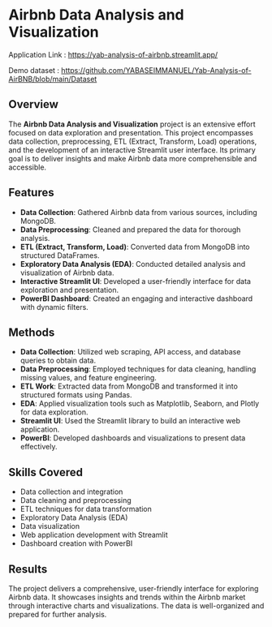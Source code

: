 # Airbnb Data Analysis and Visualization

Application Link : https://yab-analysis-of-airbnb.streamlit.app/

Demo dataset     : https://github.com/YABASEIMMANUEL/Yab-Analysis-of-AirBNB/blob/main/Dataset
## Overview

The **Airbnb Data Analysis and Visualization** project is an extensive effort focused on data exploration and presentation. This project encompasses data collection, preprocessing, ETL (Extract, Transform, Load) operations, and the development of an interactive Streamlit user interface. Its primary goal is to deliver insights and make Airbnb data more comprehensible and accessible.

## Features

- **Data Collection**: Gathered Airbnb data from various sources, including MongoDB.
- **Data Preprocessing**: Cleaned and prepared the data for thorough analysis.
- **ETL (Extract, Transform, Load)**: Converted data from MongoDB into structured DataFrames.
- **Exploratory Data Analysis (EDA)**: Conducted detailed analysis and visualization of Airbnb data.
- **Interactive Streamlit UI**: Developed a user-friendly interface for data exploration and presentation.
- **PowerBI Dashboard**: Created an engaging and interactive dashboard with dynamic filters.

## Methods

- **Data Collection**: Utilized web scraping, API access, and database queries to obtain data.
- **Data Preprocessing**: Employed techniques for data cleaning, handling missing values, and feature engineering.
- **ETL Work**: Extracted data from MongoDB and transformed it into structured formats using Pandas.
- **EDA**: Applied visualization tools such as Matplotlib, Seaborn, and Plotly for data exploration.
- **Streamlit UI**: Used the Streamlit library to build an interactive web application.
- **PowerBI**: Developed dashboards and visualizations to present data effectively.

## Skills Covered

- Data collection and integration
- Data cleaning and preprocessing
- ETL techniques for data transformation
- Exploratory Data Analysis (EDA)
- Data visualization
- Web application development with Streamlit
- Dashboard creation with PowerBI

## Results

The project delivers a comprehensive, user-friendly interface for exploring Airbnb data. It showcases insights and trends within the Airbnb market through interactive charts and visualizations. The data is well-organized and prepared for further analysis.

